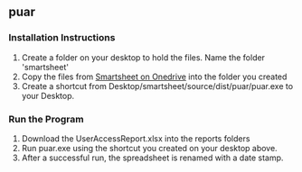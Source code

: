 ## puar

### Installation Instructions ###

1. Create a folder on your desktop to hold the files.  Name the folder 'smartsheet'
1. Copy the files from [Smartsheet on Onedrive](https://hp-my.sharepoint.com/personal/terrence_gaines_hp_com/_layouts/15/guestaccess.aspx?guestaccesstoken=%2fvLiWdcHIuAd%2fyDSGuETkPywqb8FEf70kUHOS66NTqo%3d&folderid=2_1e72c381aedcd47a4ba616e50ff2309ca&rev=1) into the folder you created
4. Create a shortcut from Desktop/smartsheet/source/dist/puar/puar.exe to your Desktop.

### Run the Program
1. Download the UserAccessReport.xlsx into the reports folders
2. Run puar.exe using the shortcut you created on your desktop above.
3. After a successful run, the spreadsheet is renamed with a date stamp. 
